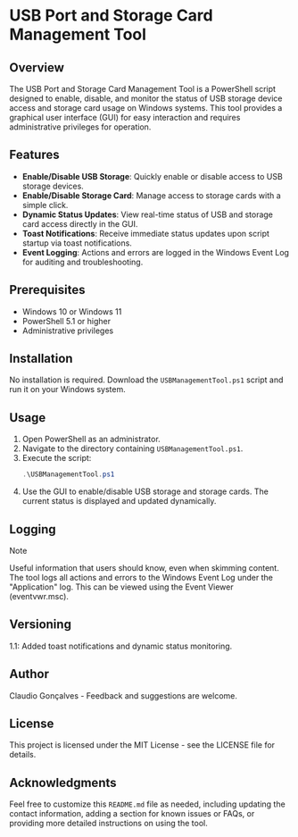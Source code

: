 # USB Port and Storage Card Management Tool

## Overview
The USB Port and Storage Card Management Tool is a PowerShell script designed to enable, disable, and monitor the status of USB storage device access and storage card usage on Windows systems. This tool provides a graphical user interface (GUI) for easy interaction and requires administrative privileges for operation.

## Features
- **Enable/Disable USB Storage**: Quickly enable or disable access to USB storage devices.
- **Enable/Disable Storage Card**: Manage access to storage cards with a simple click.
- **Dynamic Status Updates**: View real-time status of USB and storage card access directly in the GUI.
- **Toast Notifications**: Receive immediate status updates upon script startup via toast notifications.
- **Event Logging**: Actions and errors are logged in the Windows Event Log for auditing and troubleshooting.

## Prerequisites
- Windows 10 or Windows 11
- PowerShell 5.1 or higher
- Administrative privileges

## Installation
No installation is required. Download the `USBManagementTool.ps1` script and run it on your Windows system.

## Usage
1. Open PowerShell as an administrator.
2. Navigate to the directory containing `USBManagementTool.ps1`.
3. Execute the script:
   ```powershell
   .\USBManagementTool.ps1
4. Use the GUI to enable/disable USB storage and storage cards. The current status is displayed and updated dynamically.

## Logging
> [!NOTE]
> Useful information that users should know, even when skimming content.
The tool logs all actions and errors to the Windows Event Log under the "Application" log. This can be viewed using the Event Viewer (eventvwr.msc).

## Versioning
1.1: Added toast notifications and dynamic status monitoring.
## Author
Claudio Gonçalves - Feedback and suggestions are welcome.

## License
This project is licensed under the MIT License - see the LICENSE file for details.

## Acknowledgments
Feel free to customize this `README.md` file as needed, including updating the contact information, adding a section for known issues or FAQs, or providing more detailed instructions on using the tool.

